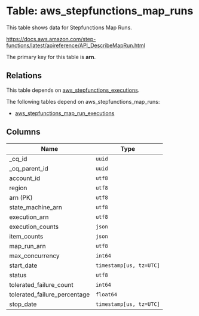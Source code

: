 # Table: aws_stepfunctions_map_runs

This table shows data for Stepfunctions Map Runs.

https://docs.aws.amazon.com/step-functions/latest/apireference/API_DescribeMapRun.html

The primary key for this table is **arn**.

## Relations

This table depends on [aws_stepfunctions_executions](aws_stepfunctions_executions).

The following tables depend on aws_stepfunctions_map_runs:
  - [aws_stepfunctions_map_run_executions](aws_stepfunctions_map_run_executions)

## Columns

| Name          | Type          |
| ------------- | ------------- |
|_cq_id|`uuid`|
|_cq_parent_id|`uuid`|
|account_id|`utf8`|
|region|`utf8`|
|arn (PK)|`utf8`|
|state_machine_arn|`utf8`|
|execution_arn|`utf8`|
|execution_counts|`json`|
|item_counts|`json`|
|map_run_arn|`utf8`|
|max_concurrency|`int64`|
|start_date|`timestamp[us, tz=UTC]`|
|status|`utf8`|
|tolerated_failure_count|`int64`|
|tolerated_failure_percentage|`float64`|
|stop_date|`timestamp[us, tz=UTC]`|